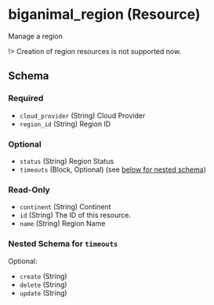 # biganimal_region (Resource)
Manage a region

!> Creation of region resources is not supported now.



<!-- schema generated by tfplugindocs -->
## Schema

### Required

- `cloud_provider` (String) Cloud Provider
- `region_id` (String) Region ID

### Optional

- `status` (String) Region Status
- `timeouts` (Block, Optional) (see [below for nested schema](#nestedblock--timeouts))

### Read-Only

- `continent` (String) Continent
- `id` (String) The ID of this resource.
- `name` (String) Region Name

<a id="nestedblock--timeouts"></a>
### Nested Schema for `timeouts`

Optional:

- `create` (String)
- `delete` (String)
- `update` (String)
